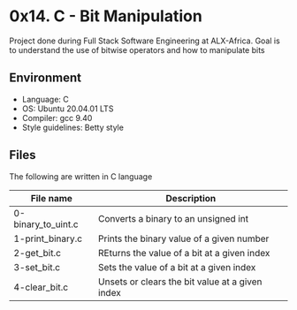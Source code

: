 # 0x14. C - Bit Manipulation
Project done during Full Stack Software Engineering at ALX-Africa. Goal is to understand the use of bitwise operators and how to manipulate bits

## Environment
* Language: C
* OS: Ubuntu 20.04.01 LTS
* Compiler: gcc 9.40
* Style guidelines: Betty style

## Files
The following are written in C language

File name | Description
 --- | ---
0-binary_to_uint.c | Converts a binary to an unsigned int
1-print_binary.c | Prints the binary value of a given number
2-get_bit.c | REturns the value of a bit at a given index
3-set_bit.c | Sets the value of a bit at a given index
4-clear_bit.c | Unsets or clears the bit value at a given index
